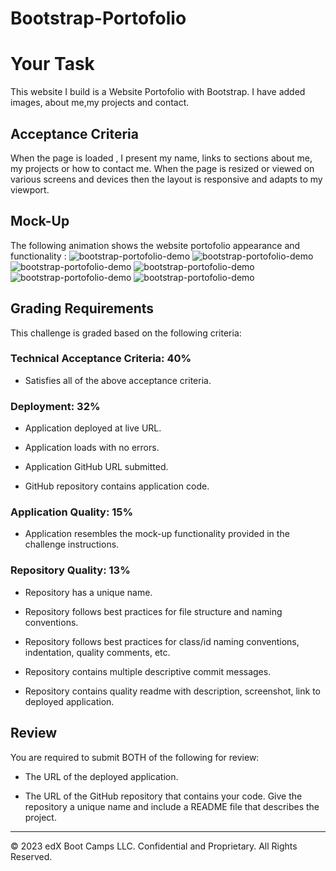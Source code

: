 # Bootstrap-Portofolio
# Your Task
This website I build is a Website Portofolio with Bootstrap. I have added images, about me,my projects and contact.

## Acceptance Criteria 
When the page is loaded , I present my name, links to sections about me, my projects or how to contact me.
When the page is resized or viewed on various screens and devices then the layout is responsive and adapts to my viewport.
## Mock-Up 
The following animation shows the website portofolio appearance and functionality : 
![bootstrap-portofolio-demo](./assets/images/daaa.png)
![bootstrap-portofolio-demo](./assets/images/das.png)
![bootstrap-portofolio-demo](./assets/images/dsada.jpeg)
![bootstrap-portofolio-demo](./assets/images/Radu-Oros%20(2)dsz%20(2)%20(2)-1.jpg)
![bootstrap-portofolio-demo](./assets/images/Radu-Oros%20(2)dsz%20(2)%20(2)-2.jpg)
![bootstrap-portofolio-demo](./assets/images/Radu-Oros%20(2)dsz%20(2)%20(2)-3.jpg)

## Grading Requirements 
This challenge is graded based on the following criteria:
### Technical Acceptance Criteria: 40%

* Satisfies all of the above acceptance criteria.

### Deployment: 32%

* Application deployed at live URL.

* Application loads with no errors.

* Application GitHub URL submitted.

* GitHub repository contains application code.

### Application Quality: 15%

* Application resembles the mock-up functionality provided in the challenge instructions.

### Repository Quality: 13%

* Repository has a unique name.

* Repository follows best practices for file structure and naming conventions.

* Repository follows best practices for class/id naming conventions, indentation, quality comments, etc.

* Repository contains multiple descriptive commit messages.

* Repository contains quality readme with description, screenshot, link to deployed application.

## Review

You are required to submit BOTH of the following for review:

* The URL of the deployed application.

* The URL of the GitHub repository that contains your code. Give the repository a unique name and include a README file that describes the project.

---
© 2023 edX Boot Camps LLC. Confidential and Proprietary. All Rights Reserved.